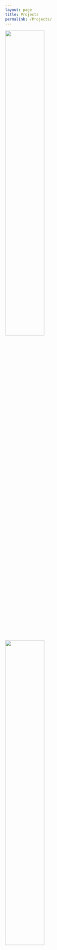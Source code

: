 ```yaml
---
layout: page
title: Projects
permalink: /Projects/
---
```


<img align="left" width="50%" height="50%" src="{{ site.url }}{{ site.baseurl }}/docs/assets/timeline.jpg" class="img-responsive" />

<img align="left" width="50%" height="50%" src="{{ site.url }}{{ site.baseurl }}/docs/assets/macropru.png" class="img-responsive" />
